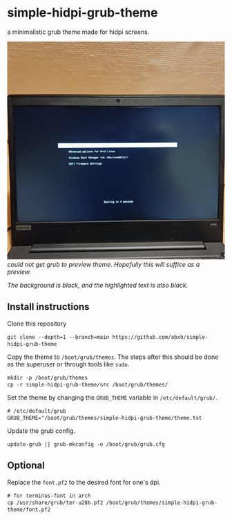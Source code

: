 # simple-hidpi-grub-theme
a minimalistic grub theme made for hidpi screens.

![](./bad_preview.jpg)
_could not get grub to preview theme. Hopefully this will suffice as a preview._

_The background is black, and the highlighted text is also black._

## Install instructions
Clone this repository
```
git clone --depth=1 --branch=main https://github.com/abxh/simple-hidpi-grub-theme
```

Copy the theme to `/boot/grub/themes`. The steps after this should be done as the superuser or through tools like `sudo`.
```
mkdir -p /boot/grub/themes
cp -r simple-hidpi-grub-theme/src /boot/grub/themes/
```

Set the theme by changing the `GRUB_THEME` variable in `/etc/default/grub/`.
```
# /etc/default/grub
GRUB_THEME="/boot/grub/themes/simple-hidpi-grub-theme/theme.txt
```

Update the grub config.
```
update-grub || grub-mkconfig -o /boot/grub/grub.cfg
```
## Optional
Replace the `font.pf2` to the desired font for one's dpi.
```
# for terminus-font in arch
cp /usr/share/grub/ter-u28b.pf2 /boot/grub/themes/simple-hidpi-grub-theme/font.pf2
```
